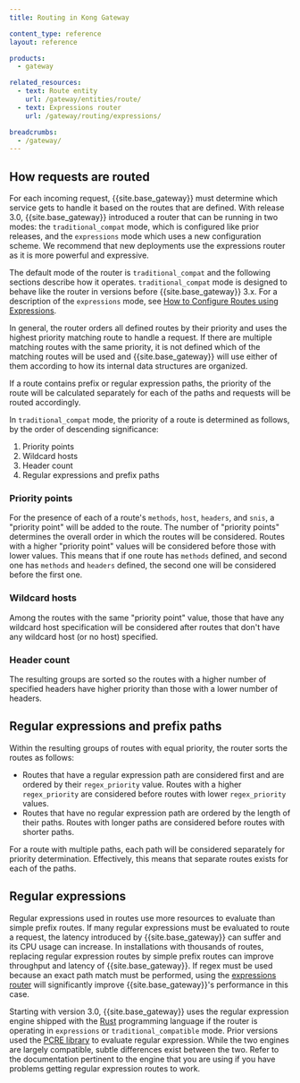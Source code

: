 ```yaml
---
title: Routing in Kong Gateway

content_type: reference
layout: reference

products:
  - gateway

related_resources:
  - text: Route entity
    url: /gateway/entities/route/
  - text: Expressions router
    url: /gateway/routing/expressions/

breadcrumbs:
  - /gateway/
---
```


## How requests are routed

For each incoming request, {{site.base_gateway}} must determine which
service gets to handle it based on the routes that are defined.  With
release 3.0, {{site.base_gateway}} introduced a router that can be
running in two modes: the `traditional_compat` mode, which is
configured like prior releases, and the `expressions` mode which uses
a new configuration scheme. We recommend that new deployments use
the expressions router as it is more powerful and expressive.

The default mode of the router is `traditional_compat` and the
following sections describe how it operates. `traditional_compat`
mode is designed to behave like the router in versions before
{{site.base_gateway}} 3.x. For a description of the `expressions` mode, see
[How to Configure Routes using Expressions](/gateway/routing/expressions/).

In general, the router orders all defined routes by their priority and
uses the highest priority matching route to handle a request. If there
are multiple matching routes with the same priority, it is not defined
which of the matching routes will be used and {{site.base_gateway}}
will use either of them according to how its internal data structures
are organized.

If a route contains prefix or regular expression paths, the priority
of the route will be calculated separately for each of the paths and
requests will be routed accordingly.

In `traditional_compat` mode, the priority of a route is determined as
follows, by the order of descending significance:

1. Priority points
2. Wildcard hosts
3. Header count
4. Regular expressions and prefix paths

### Priority points

For the presence of each of a route's `methods`, `host`, `headers`,
and `snis`, a "priority point" will be added to the route. The number
of "priority points" determines the overall order in which the routes
will be considered. Routes with a higher "priority point" values will
be considered before those with lower values. This means that if one
route has `methods` defined, and second one has `methods` and
`headers` defined, the second one will be considered before the first
one.

### Wildcard hosts

Among the routes with the same "priority point" value, those that have
any wildcard host specification will be considered after routes that
don't have any wildcard host (or no host) specified.

### Header count

The resulting groups are sorted so the routes with a higher number of
specified headers have higher priority than those with a lower number
of headers.

## Regular expressions and prefix paths

Within the resulting groups of routes with equal priority, the router
sorts the routes as follows:

 - Routes that have a regular expression path are considered first and
   are ordered by their `regex_priority` value. Routes with a higher
   `regex_priority` are considered before routes with lower
   `regex_priority` values.
 - Routes that have no regular expression path are ordered by the
   length of their paths. Routes with longer paths are considered
   before routes with shorter paths.

For a route with multiple paths, each path will be considered
separately for priority determination. Effectively, this means that
separate routes exists for each of the paths.

## Regular expressions

Regular expressions used in routes use more resources to evaluate than
simple prefix routes. If many regular expressions must be evaluated
to route a request, the latency introduced by {{site.base_gateway}}
can suffer and its CPU usage can increase. In installations with
thousands of routes, replacing regular expression routes by simple
prefix routes can improve throughput and latency of
{{site.base_gateway}}. If regex must be used because an exact
path match must be performed, using the [expressions router](/gateway/routing/expressions/)
will significantly improve {{site.base_gateway}}'s performance in this case.

Starting with version 3.0, {{site.base_gateway}} uses the regular
expression engine shipped with the [Rust](https://docs.rs/regex/latest/regex/) programming language if the
router is operating in `expressions` or `traditional_compatible` mode.
Prior versions used the
[PCRE library](https://www.pcre.org/original/doc/html/pcrepattern.html)
to evaluate regular expression. While the two engines are largely
compatible, subtle differences exist between the two. Refer to
the documentation pertinent to the engine that you are using if you
have problems getting regular expression routes to work.
